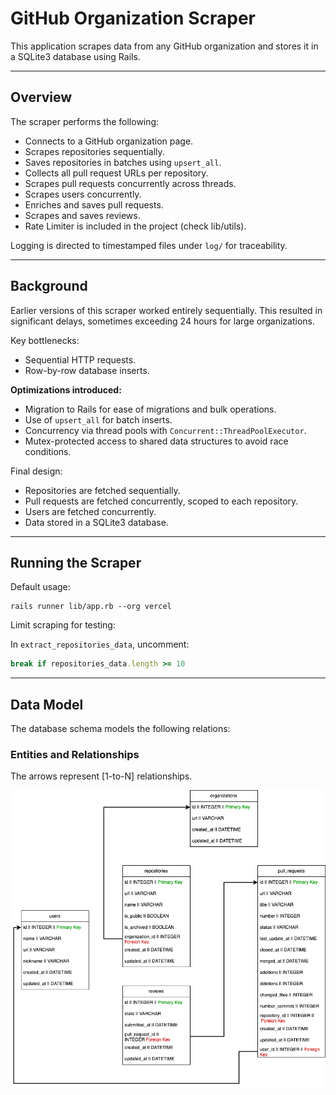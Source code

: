 # GitHub Organization Scraper

This application scrapes data from any GitHub organization and stores it in a SQLite3 database using Rails.

---

## Overview

The scraper performs the following:

- Connects to a GitHub organization page.
- Scrapes repositories sequentially.
- Saves repositories in batches using `upsert_all`.
- Collects all pull request URLs per repository.
- Scrapes pull requests concurrently across threads.
- Scrapes users concurrently.
- Enriches and saves pull requests.
- Scrapes and saves reviews.
- Rate Limiter is included in the project (check lib/utils).

Logging is directed to timestamped files under `log/` for traceability.

---

## Background

Earlier versions of this scraper worked entirely sequentially. This resulted in significant delays, sometimes exceeding 24 hours for large organizations.

Key bottlenecks:
- Sequential HTTP requests.
- Row-by-row database inserts.

**Optimizations introduced:**

- Migration to Rails for ease of migrations and bulk operations.
- Use of `upsert_all` for batch inserts.
- Concurrency via thread pools with `Concurrent::ThreadPoolExecutor`.
- Mutex-protected access to shared data structures to avoid race conditions.

Final design:
- Repositories are fetched sequentially.
- Pull requests are fetched concurrently, scoped to each repository.
- Users are fetched concurrently.
- Data stored in a SQLite3 database.

---

## Running the Scraper

Default usage:

```
rails runner lib/app.rb --org vercel
```

Limit scraping for testing:

In `extract_repositories_data`, uncomment:

```ruby
break if repositories_data.length >= 10
```

---

## Data Model

The database schema models the following relations:

### Entities and Relationships

The arrows represent [1-to-N] relationships.

![Schema Diagram](app/assets/images/challenge.png)
